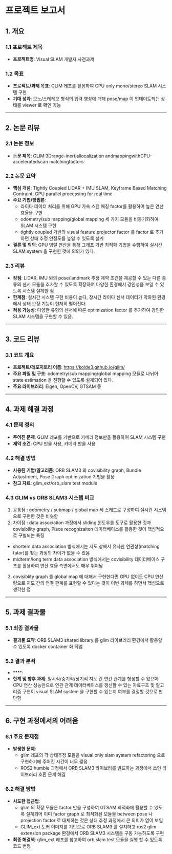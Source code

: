 # 프로젝트 보고서

## 1. 개요
### 1.1 프로젝트 제목
- **프로젝트명**: Visual SLAM 개발자 사전과제

### 1.2 목표
- **프로젝트/과제 목표**: GLIM 레포를 활용하여 CPU only mono/stereo SLAM 시스템 구현
- **기대 성과**:  모노/스테레오 형식의 입력 영상에 대해 pose/map 이 업데이트되는 상태를 viewer 로 확인 가능

---

## 2. 논문 리뷰
### 2.1 논문 정보
- **논문 제목**:  GLIM:3Drange-inertiallocalization andmappingwithGPU-acceleratedscan matchingfactors

### 2.2 논문 요약
- **핵심 개념**: Tightly Coupled LiDAR + IMU SLAM, Keyframe Based Matching Contraint, GPU parallel processing for real time 
- **주요 기법/방법론**:
  - 라이다 데이터 처리를 위해 GPU 가속 스캔 매칭 factor를 활용하여 높은 연산 효율을 구현
  - odometry/sub mapping/global mapping 세 가지 모듈을 비동기화하여 SLAM 시스템 구현
  - tightly coupled 기반의 visual feature projector factor 를 factor 로 추가하면 상태 추정 안정도를 높일 수 있도록 설계
- **결론 및 의의**: GPU 병렬 연산을 통해 그래프 기반 최적화 기법을 수행하여 실시간 SLAM system 을 구현한 것에 의의가 있다. 

### 2.3 리뷰
- **장점**:  LiDAR, IMU 외의 pose/landmark 추정 제약 조건을 제공할 수 있는 다른 종류의 센서 모듈을 추가할 수 있도록 확장하여 다양한 환경에서 강인성을 보일 수 있도록 시스템 설계한 점
- **한계점**: 실시간 시스템 구현 비용이 높다, 장시간 라이다 센서 데이터가 악화된 환경에서 상태 보정 기능이 현저히 떨어진다. 
- **적용 가능성**: 다양한 유형의 센서에 따른 optimization factor 를 추가하여 강인한 SLAM 시스템을 구현할 수 있음. 

---

## 3. 코드 리뷰
### 3.1 코드 개요
- **프로젝트/레포지토리 이름**:  https://koide3.github.io/glim/
- **주요 파일 및 구조**:  odometry/sub mapping/global mapping 모듈로 나뉘어 state estimation 을 진행할 수 있도록 설계되어 있다.
- **주요 라이브러리**: Eigen, OpenCV, GTSAM 등

---

## 4. 과제 해결 과정
### 4.1 문제 정의
- **주어진 문제**:  GLIM 레포를 기반으로 카메라 정보만을 활용하여 SLAM 시스템 구현
- **제약 조건**:  CPU 만을 사용, 카메라 만을 사용

### 4.2 해결 방법
- **사용된 기법/알고리즘**:  ORB SLAM3 의 covisibility graph, Bundle Adjustment, Pose Graph optimization 기법을 활용
- **참고 자료**:  glim_ext/orb_slam test module

### 4.3 GLIM vs ORB SLAM3 시스템 비교
1. 공통점 : odometry / submap / global map 세 스레드로 구성하여 실시간 시스템으로 구현한 것은 비슷함
2. 차이점 : data association 과정에서 sliding 윈도우를 도구로 활용한 것과 covisibility graph, Place recognizaiton 데이터베이스를 활용한 것이 핵심적으로 구별되는 특징
  - shortem data association 방식에서는 지도 상에서 유사한 연관성(matching fator)를 찾는 과정의 차이가 없을 수 있음
  - midterm/long term data association 방식에서는 covisibility 데이터베이스 구조를 활용하여 연산 효율 측면에서도 매우 뛰어남
3. covisiblity graph 를 global map 에 대해서 구현한다면 GPU 없이도 CPU 연산량으로 지도 간의 연결 관계를 표현할 수 있다는 것이 이번 과제를 하면서 핵심으로 생각한 점

---

## 5. 과제 결과물
### 5.1 최종 결과물
- **결과물 요약**: ORB SLAM3 shared library 를 glim 라이브러리 환경에서 활용할 수 있도록 docker container 화 작업
 

### 5.2 결과 분석
- ****:  
- **한계 및 향후 과제**: 일시적/중기적/장기적 지도 간 연간 관계를 형성할 수 있으며 CPU 연산 성능만으로 연관 관계 데이터베이스를 갱신할 수 있는 자료구조 및 알고리즘 구현이 visual SLAM system 을 구현할 수 있는지 여부를 결정할 것으로 판단함

---

## 6. 구현 과정에서의 어려움
### 6.1 주요 문제점
- **발생한 문제**:
  - glim 레포의 각 상태추정 모듈을 visual only slam system refactoring 으로 구현하기에 주어진 시간이 너무 짧음   
  - ROS2 humble 과정에서 ORB SLAM3 라이브러를 빌드하는 과정에서 쓰인 라이브러리 호환 문제 해결

### 6.2 해결 방법
- **시도한 접근법**:
  - glim 의 확장 모듈은 factor 만을 구성하여 GTSAM 최적화에 활용할 수 있도록 설계되어 이미 factor graph 로 최적화된 모듈을 between pose 나 projection factor 로 대체하는 것은 상태 추정 과정에서 큰 의미가 없어 보임
  - GLIM_ext 도커 이미지를 기반으로 ORB SLAM3 를 설치하고 ros2 glim extension package 환경에서 ORB SLAM3 시스템을 구동 가능하도록 구현 
- **최종 해결책**: glim_ext 레포를 참고하여 orb slam test 모듈을 실행 할 수 있도록 코드 변형 

